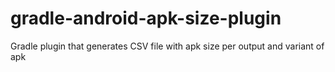 # gradle-android-apk-size-plugin
Gradle plugin that generates CSV file with apk size per output and variant of apk
